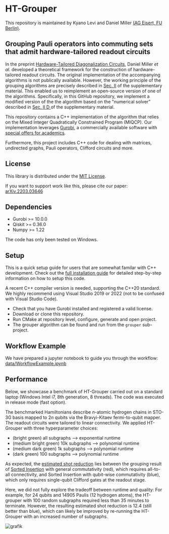 # HT-Grouper 

This repository is maintained by Kyano Levi and Daniel Miller [(AG Eisert, FU Berlin)](https://www.physik.fu-berlin.de/en/einrichtungen/ag/ag-eisert/people/index.html).

## Grouping Pauli operators into commuting sets that admit hardware-tailored readout circuits

In the preprint [Hardware-Tailored Diagonalization Circuits](https://doi.org/10.48550/arXiv.2203.03646), Daniel Miller _et al._ developed a theoretical framework for the construction of hardware-tailored readout circuits.
The original implementation of the accompanying algorithms is not publically available.
However, the working principle of the grouping algorithms are precisely described in [Sec. II](https://doi.org/10.48550/arXiv.2203.03646)  of the supplementary material.
This enabled us to reimplement an open-source version of one of the algorithms. 
Specifically, in this GitHub repository, we implement a modified version of the the algorithm based on the "numerical solver" described in [Sec. II D ](https://doi.org/10.48550/arXiv.2203.03646)  of the supplementary material.

This repository contains a C++ implementation of the algorithm that relies on the Mixed Integer Quadratically Constrained Program (MIQCP).
Our implementation leverages [Gurobi](https://www.gurobi.com/downloads/gurobi-software/), 
a commercially available software with [special offers for academics](https://www.gurobi.com/academia/academic-program-and-licenses/).


Furthermore, this project includes C++ code for dealing with matrices, undirected graphs, Pauli operators, Clifford circuits and more. 

## License

This library is distributed under the [MIT License][license].

If you want to support work like this, please cite our paper:
[arXiv.2203.03646](https://doi.org/10.48550/arXiv.2203.03646)

[license]: https://github.com/Mc-Zen/HT-Grouper/blob/master/LICENSE.txt


## Dependencies

- Gurobi >= 10.0.0
- Qiskit >= 0.36.0
- Numpy >= 1.22

 The code has only been tested on Windows. 


## Setup

This is a quick setup guide for users that are somewhat familar with C++ development. Check out the [full installation guide](docs/installation-guide.md) for detailed step-by-step information on how to setup this code. 

A recent C++ compiler version is needed, supporting the C++20 standard. We highly recommend using Visual Studio 2019 or 2022 (not to be confused with Visual Studio Code).

- Check that you have Gurobi installed and registered a valid license.
- Download or clone this repository.
- Run CMake at repository level, configure, generate and open project. 
- The grouper algorithm can be found and run from the `grouper` sub-project.


## Workflow Example

We have prepared a jupyter notebook to guide you through the workflow: [data/WorkflowExample.ipynb](data/WorkflowExample.ipynb)


## Performance

Below, we showcase a benchmark of HT-Grouper carried out on a standard laptop (Windows Intel i7, 8th generation, 8 threads).
The code was executed in release mode (fast option).

The benchmarked Hamiltonians describe $n$-atomic hydrogen chains in STO-3G basis mapped to $2n$ qubits via the Bravyi-Kitaev fermi-to-qubit mapper. 
The readout circuits were tailored to linear connectivity.
We applied HT-Grouper with three hyperparameter choices: 

- (bright green) all subgraphs --> exponential runtime 
- (medium bright green) 10k subgraphs --> polynomial runtime
- (medium dark green) 1k subgraphs --> polynomial runtime
- (dark green) 100 subgraphs --> polynomial runtime

As expected, the [estimated shot reduction](https://doi.org/10.22331/q-2021-01-20-385) lies between the grouping result of [Sorted Insertion](https://doi.org/10.22331/q-2021-01-20-385) with general commutativity (red), which requires all-to-all connectivity, and Sorted Insertion with qubit-wise commutativity (blue), which only requires single-qubit Clifford gates at the readout stage.

Here, we did not fully explore the tradeoff between runtime and quality:
For example, for 24 qubits and 14905 Paulis (12 hydrogen atoms), the HT-grouper with 100 random subgraphs required less than 35 minutes to terminate. However, the resulting estimated shot reduction is 12.4 (still better than blue), which can likely be improved by re-running the HT-Grouper with an increased number of subgraphs. 

![grafik](https://github.com/Mc-Zen/HT-Grouper/assets/129524538/ab8ce32a-1227-40c5-94d4-7bbe5ab2d1b9)


